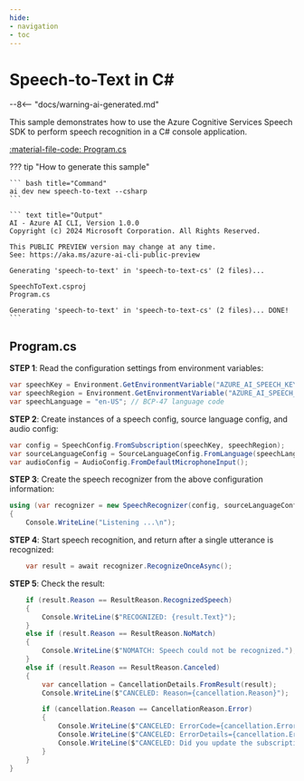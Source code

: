 ```yaml
---
hide:
- navigation
- toc
---
```

# Speech-to-Text in C\#

--8<-- "docs/warning-ai-generated.md"

This sample demonstrates how to use the Azure Cognitive Services Speech SDK to perform speech recognition in a C# console application.

[:material-file-code: Program.cs](https://raw.githubusercontent.com/robch/book-of-ai/main/docs/samples/speech-to-text-cs/Program.cs)  

??? tip "How to generate this sample"

    ``` bash title="Command"
    ai dev new speech-to-text --csharp
    ```

    ``` text title="Output"
    AI - Azure AI CLI, Version 1.0.0
    Copyright (c) 2024 Microsoft Corporation. All Rights Reserved.

    This PUBLIC PREVIEW version may change at any time.
    See: https://aka.ms/azure-ai-cli-public-preview

    Generating 'speech-to-text' in 'speech-to-text-cs' (2 files)...

    SpeechToText.csproj
    Program.cs

    Generating 'speech-to-text' in 'speech-to-text-cs' (2 files)... DONE!
    ```

## Program.cs

**STEP 1**: Read the configuration settings from environment variables:

``` csharp title="Program.cs"
var speechKey = Environment.GetEnvironmentVariable("AZURE_AI_SPEECH_KEY") ?? "<insert your Speech Service API key here>";
var speechRegion = Environment.GetEnvironmentVariable("AZURE_AI_SPEECH_REGION") ?? "<insert your Speech Service region here>";
var speechLanguage = "en-US"; // BCP-47 language code
```

**STEP 2**: Create instances of a speech config, source language config, and audio config:

``` csharp title="Program.cs"
var config = SpeechConfig.FromSubscription(speechKey, speechRegion);
var sourceLanguageConfig = SourceLanguageConfig.FromLanguage(speechLanguage);
var audioConfig = AudioConfig.FromDefaultMicrophoneInput();
```

**STEP 3**: Create the speech recognizer from the above configuration information:

``` csharp title="Program.cs"
using (var recognizer = new SpeechRecognizer(config, sourceLanguageConfig, audioConfig))
{
    Console.WriteLine("Listening ...\n");
```

**STEP 4**: Start speech recognition, and return after a single utterance is recognized:

``` csharp title="Program.cs"
    var result = await recognizer.RecognizeOnceAsync();
```

**STEP 5**: Check the result:

``` csharp title="Program.cs"
    if (result.Reason == ResultReason.RecognizedSpeech)
    {
        Console.WriteLine($"RECOGNIZED: {result.Text}");
    }
    else if (result.Reason == ResultReason.NoMatch)
    {
        Console.WriteLine($"NOMATCH: Speech could not be recognized.");
    }
    else if (result.Reason == ResultReason.Canceled)
    {
        var cancellation = CancellationDetails.FromResult(result);
        Console.WriteLine($"CANCELED: Reason={cancellation.Reason}");

        if (cancellation.Reason == CancellationReason.Error)
        {
            Console.WriteLine($"CANCELED: ErrorCode={cancellation.ErrorCode}");
            Console.WriteLine($"CANCELED: ErrorDetails={cancellation.ErrorDetails}");
            Console.WriteLine($"CANCELED: Did you update the subscription info?");
        }
    }
}
```
